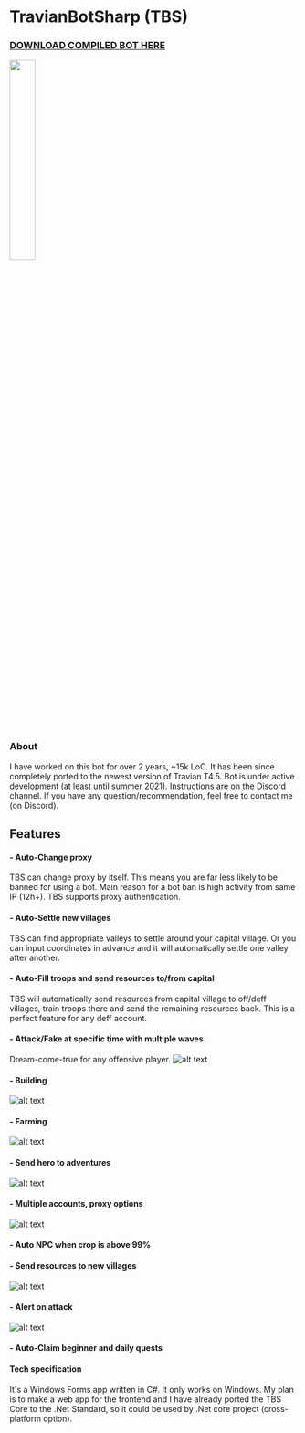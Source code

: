 # TravianBotSharp (TBS)
### [DOWNLOAD COMPILED BOT HERE](https://drive.google.com/drive/folders/1db_wPZeg5w7BQs5ROa29x2LGDxCzoXIj?usp=sharing)

<a href="https://discord.gg/mBa4f2K"><img src="https://discordapp.com/api/guilds/740829801446637601/widget.png?style=banner2" width="30%"></a>

### About
I have worked on this bot for over 2 years, ~15k LoC. It has been since completely ported to the newest version of Travian T4.5. Bot is under active development (at least until summer 2021). Instructions are on the Discord channel. If you have any question/recommendation, feel free to contact me (on Discord).

## Features
#### - Auto-Change proxy
TBS can change proxy by itself. This means you are far less likely to be banned for using a bot. Main reason for a bot ban is high activity from same IP (12h+). TBS supports proxy authentication.
#### - Auto-Settle new villages
TBS can find appropriate valleys to settle around your capital village. Or you can input coordinates in advance and it will automatically settle one valley after another.
#### - Auto-Fill troops and send resources to/from capital
TBS will automatically send resources from capital village to off/deff villages, train troops there and send the remaining resources back. This is a perfect feature for any deff account.
#### - Attack/Fake at specific time with multiple waves
Dream-come-true for any offensive player.
![alt text](./pics/attack.png)
#### - Building
![alt text](./pics/build.png)
#### - Farming
![alt text](./pics/FL.png)
#### - Send hero to adventures
![alt text](./pics/hero.png)
#### - Multiple accounts, proxy options
![alt text](./pics/accounts.png)
#### - Auto NPC when crop is above 99%
#### - Send resources to new villages
![alt text](./pics/market.png)
#### - Alert on attack
![alt text](./pics/alertOnAttack.png)
#### - Auto-Claim beginner and daily quests



#### Tech specification
It's a Windows Forms app written in C#. It only works on Windows. My plan is to make a web app for the frontend and I have already ported the TBS Core to the .Net Standard, so it could be used by .Net core project (cross-platform option).
